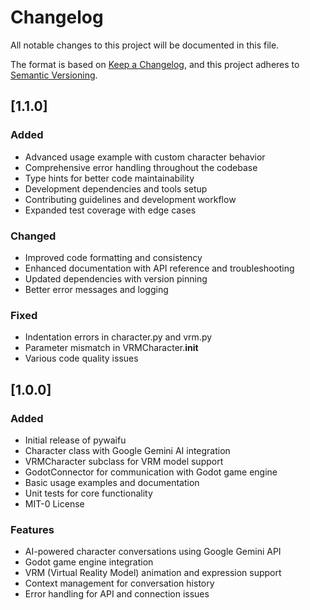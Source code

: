# Changelog

All notable changes to this project will be documented in this file.

The format is based on [Keep a Changelog](https://keepachangelog.com/en/1.0.0/),
and this project adheres to [Semantic Versioning](https://semver.org/spec/v2.0.0.html).

## [1.1.0]

### Added
- Advanced usage example with custom character behavior
- Comprehensive error handling throughout the codebase
- Type hints for better code maintainability
- Development dependencies and tools setup
- Contributing guidelines and development workflow
- Expanded test coverage with edge cases

### Changed
- Improved code formatting and consistency
- Enhanced documentation with API reference and troubleshooting
- Updated dependencies with version pinning
- Better error messages and logging

### Fixed
- Indentation errors in character.py and vrm.py
- Parameter mismatch in VRMCharacter.__init__
- Various code quality issues

## [1.0.0]

### Added
- Initial release of pywaifu
- Character class with Google Gemini AI integration
- VRMCharacter subclass for VRM model support
- GodotConnector for communication with Godot game engine
- Basic usage examples and documentation
- Unit tests for core functionality
- MIT-0 License

### Features
- AI-powered character conversations using Google Gemini API
- Godot game engine integration
- VRM (Virtual Reality Model) animation and expression support
- Context management for conversation history
- Error handling for API and connection issues